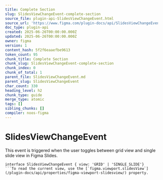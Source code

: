 ```yaml
---
title: Complete Section
slug: SlidesViewChangeEvent-complete-section
source_file: plugin-api-SlidesViewChangeEvent.html
source_url: 'https://www.figma.com/plugin-docs/api/SlidesViewChangeEvent/'
doc_type: plugin-api
created: 2025-06-26T00:00:00.000Z
updated: 2025-06-26T00:00:00.000Z
owner: figma
version: 1
content_hash: 5f2f6eaaefbe9613
token_count: 95
chunk_title: Complete Section
chunk_slug: SlidesViewChangeEvent-complete-section
chunk_index: 0
chunk_of_total: 1
parent_file: SlidesViewChangeEvent.md
parent_slug: SlidesViewChangeEvent
char_count: 330
heading_level: h2
chunk_type: guide
merge_type: atomic
tags: []
sibling_chunks: []
compiler: noos-figma
---
```


# SlidesViewChangeEvent

This event is triggered when the user toggles between grid view and single slide view in Figma Slides.

```
interface SlidesViewChangeEvent { view: 'GRID' | 'SINGLE_SLIDE'}
```To read the current view, use the [`figma.viewport.slidesView`](/plugin-docs/api/properties/figma-viewport-slidesview/) property.
